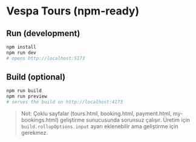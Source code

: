 # Vespa Tours (npm-ready)

## Run (development)
```bash
npm install
npm run dev
# opens http://localhost:5173
```

## Build (optional)
```bash
npm run build
npm run preview
# serves the build on http://localhost:4173
```

> Not: Çoklu sayfalar (tours.html, booking.html, payment.html, my-bookings.html) geliştirme sunucusunda sorunsuz çalışır.
> Üretim için `build.rollupOptions.input` ayarı eklenebilir ama geliştirme için gerekmez.

